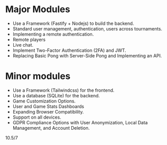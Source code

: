 
# Major Modules
- Use a Framework (Fastify + Nodejs) to build the backend.
- Standard user management, authentication, users across tournaments.
- Implementing a remote authentication.
- Remote players
- Live chat.
- Implement Two-Factor Authentication (2FA) and JWT.
- Replacing Basic Pong with Server-Side Pong and Implementing an API.

# Minor modules
- Use a Framework (Tailwindcss) for the frontend.
- Use a database (SQLite) for the backend.
- Game Customization Options.
- User and Game Stats Dashboards
- Expanding Browser Compatibility.
- Support on all devices.
- GDPR Compliance Options with User Anonymization, Local Data Management, and Account Deletion.

10.5/7

